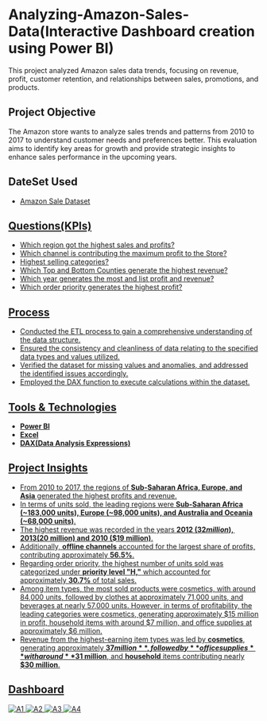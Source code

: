 # Analyzing-Amazon-Sales-Data(Interactive Dashboard creation using Power BI)
This project analyzed Amazon sales data trends, focusing on revenue, profit, customer retention, and relationships between sales, promotions, and products.

## Project Objective
The Amazon store wants to analyze sales trends and patterns from 2010 to 2017 to understand customer needs and preferences better. This evaluation aims to identify key areas for growth and provide strategic insights to enhance sales performance in the upcoming years.

## DateSet Used
- <a href="https://github.com/alinasingh/Analyzing-Amazon-Sales-Data/blob/main/Amazon%20Sales%20data.csv">Amazon Sale Dataset


## Questions(KPIs)
- Which region got the highest sales and profits?
- Which channel is contributing the maximum profit to the Store?
- Highest selling categories?
- Which Top and Bottom Counties generate the highest revenue?
- Which year generates the most and list profit and revenue?
- Which order priority generates the highest profit?

## Process
- Conducted the ETL process to gain a comprehensive understanding of the data structure.
- Ensured the consistency and cleanliness of data relating to the specified data types and values utilized.
- Verified the dataset for missing values and anomalies, and addressed the identified issues accordingly.
- Employed the DAX function to execute calculations within the dataset.

## Tools & Technologies
- **Power BI**
- **Excel**
- **DAX(Data Analysis Expressions)**

## Project Insights
- From 2010 to 2017, the regions of **Sub-Saharan Africa, Europe, and Asia** generated the highest profits and revenue.
- In terms of units sold, the leading regions were **Sub-Saharan Africa (~183,000 units), Europe (~98,000 units), and Australia and Oceania (~68,000 units)**.
- The highest revenue was recorded in the years **2012 ($32 million),2013($20 million) and 2010 ($19 million)**.
- Additionally, **offline channels** accounted for the largest share of profits, contributing approximately **56.5%**.
- Regarding order priority, the highest number of units sold was categorized under **priority level "H,"** which accounted for approximately **30.7%** of total sales.
- Among item types, the most sold products were cosmetics, with around 84,000 units, followed by clothes at approximately 71,000 units, and beverages at nearly 57,000 units. However, in terms of profitability, the leading categories were cosmetics, generating approximately $15 million in profit, household items with around $7 million, and office supplies at approximately $6 million.
- Revenue from the highest-earning item types was led by **cosmetics**, generating approximately **$37 million**, followed by **office supplies** with around **$31 million**, and **household** items contributing nearly **$30 million**.

## Dashboard
![A1](https://github.com/user-attachments/assets/0502259a-0f44-447a-8fe5-0a53861218d9)
![A2](https://github.com/user-attachments/assets/279d29df-a686-40ff-91c7-5ec4afc8ad48)
![A3](https://github.com/user-attachments/assets/34b24629-e569-45fe-a482-672d0453ebea)
![A4](https://github.com/user-attachments/assets/92644892-304e-47ee-9220-e9a3e718082e)









 
 

